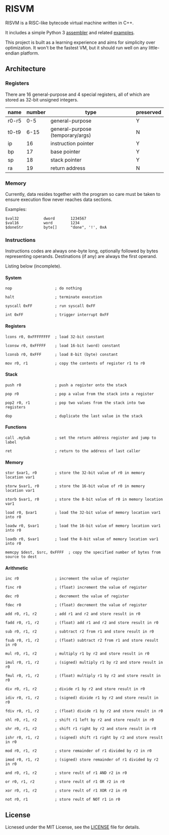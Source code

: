 # RISVM

RISVM is a RISC-like bytecode virtual machine written in C++.

It includes a simple Python 3 [assembler](assembler/) and related [examples](assembler/examples).

This project is built as a learning experience and aims for simplicity over optimization. It won't be the fastest VM, but it should run well on any little-endian platform.

## Architecture

### Registers

There are 16 general-purpose and 4 special registers, all of which are stored as 32-bit unsigned integers.

| name  | number | type                             | preserved |
|-------|--------|----------------------------------|-----------|
| r0-r5 | 0-5    | general-purpose                  | Y         |
| t0-t9 | 6-15   | general-purpose (temporary/args) | N         |
| ip    | 16     | instruction pointer              | Y         |
| bp    | 17     | base pointer                     | Y         |
| sp    | 18     | stack pointer                    | Y         |
| ra    | 19     | return address                   | N         |

### Memory

Currently, data resides together with the program so care must be taken to ensure execution flow never reaches data sections.

Examples:

```assembly
$val32           dword       1234567
$val16           word        1234
$doneStr         byte[]      "done", '!', 0xA
```

### Instructions

Instructions codes are always one-byte long, optionally followed by bytes representing operands. Destinations (if any) are always the first operand.

Listing below (incomplete).

#### System

```assembly
nop                   ; do nothing
```

```assembly
halt                  ; terminate execution
```

```assembly
syscall 0xFF          ; run syscall 0xFF
```

```assembly
int 0xFF              ; trigger interrupt 0xFF
```

#### Registers

```assembly
lcons r0, 0xFFFFFFFF  ; load 32-bit constant
```

```assembly
lconsw r0, 0xFFFFF    ; load 16-bit (word) constant
```

```assembly
lconsb r0, 0xFFF      ; load 8-bit (byte) constant
```

```assembly
mov r0, r1            ; copy the contents of register r1 to r0
```

#### Stack

```assembly
push r0               ; push a register onto the stack
```

```assembly
pop r0                ; pop a value from the stack into a register
```

```assembly
pop2 r0, r1           ; pop two values from the stack into two registers
```

```assembly
dop                   ; duplicate the last value in the stack
```

#### Functions

```assembly
call .mySub           ; set the return address register and jump to label
```

```assembly
ret                   ; return to the address of last caller
```

#### Memory

```assembly
stor $var1, r0        ; store the 32-bit value of r0 in memory location var1
```

```assembly
storw $var1, r0       ; store the 16-bit value of r0 in memory location var1
```

```assembly
storb $var1, r0       ; store the 8-bit value of r0 in memory location var1
```

```assembly
load r0, $var1        ; load the 32-bit value of memory location var1 into r0
```

```assembly
loadw r0, $var1       ; load the 16-bit value of memory location var1 into r0
```

```assembly
loadb r0, $var1       ; load the 8-bit value of memory location var1 into r0
```

```assembly
memcpy $dest, $src, 0xFFFF  ; copy the specified number of bytes from source to dest
```

#### Arithmetic

```assembly
inc r0                ; increment the value of register
```

```assembly
finc r0               ; (float) increment the value of register
```

```assembly
dec r0                ; decrement the value of register
```

```assembly
fdec r0               ; (float) decrement the value of register
```

```assembly
add r0, r1, r2        ; add r1 and r2 and store result in r0
```

```assembly
fadd r0, r1, r2       ; (float) add r1 and r2 and store result in r0
```

```assembly
sub r0, r1, r2        ; subtract r2 from r1 and store result in r0
```

```assembly
fsub r0, r1, r2       ; (float) subtract r2 from r1 and store result in r0
```

```assembly
mul r0, r1, r2        ; multiply r1 by r2 and store result in r0
```

```assembly
imul r0, r1, r2       ; (signed) multiply r1 by r2 and store result in r0
```

```assembly
fmul r0, r1, r2       ; (float) multiply r1 by r2 and store result in r0
```

```assembly
div r0, r1, r2        ; divide r1 by r2 and store result in r0
```

```assembly
idiv r0, r1, r2       ; (signed) divide r1 by r2 and store result in r0
```

```assembly
fdiv r0, r1, r2       ; (float) divide r1 by r2 and store result in r0
```

```assembly
shl r0, r1, r2        ; shift r1 left by r2 and store result in r0
```

```assembly
shr r0, r1, r2        ; shift r1 right by r2 and store result in r0
```

```assembly
ishr r0, r1, r2       ; (signed) shift r1 right by r2 and store result in r0
```

```assembly
mod r0, r1, r2        ; store remainder of r1 divided by r2 in r0
```

```assembly
imod r0, r1, r2       ; (signed) store remainder of r1 divided by r2 in r0
```

```assembly
and r0, r1, r2        ; store reult of r1 AND r2 in r0
```

```assembly
or r0, r1, r2         ; store reult of r1 OR r2 in r0
```

```assembly
xor r0, r1, r2        ; store reult of r1 XOR r2 in r0
```

```assembly
not r0, r1            ; store reult of NOT r1 in r0
```

## License

Licnesed under the MIT License, see the [LICENSE](LICENSE) file for details.
